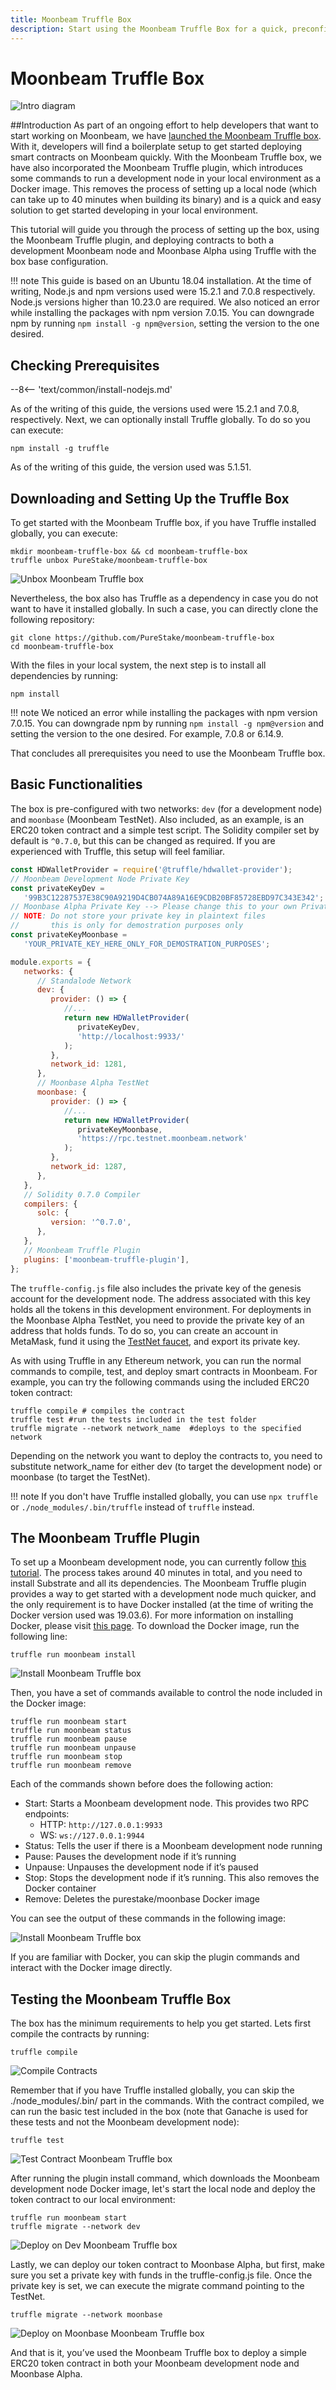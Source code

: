 ```yaml
---
title: Moonbeam Truffle Box
description: Start using the Moonbeam Truffle Box for a quick, preconfigured way to deploy your Solidity smart contracts on Moonbeam using Truffle.
---
```

# Moonbeam Truffle Box

![Intro diagram](/images/integrations/integrations-trufflebox-banner.png)

##Introduction
As part of an ongoing effort to help developers that want to start working on Moonbeam, we have [launched the Moonbeam Truffle box](https://moonbeam.network/announcements/moonbeam-truffle-box-available-solidity-developers/). With it, developers will find a boilerplate setup to get started deploying smart contracts on Moonbeam quickly. With the Moonbeam Truffle box, we have also incorporated the Moonbeam Truffle plugin, which introduces some commands to run a development node in your local environment as a Docker image. This removes the process of setting up a local node (which can take up to 40 minutes when building its binary) and is a quick and easy solution to get started developing in your local environment.

This tutorial will guide you through the process of setting up the box, using the Moonbeam Truffle plugin, and deploying contracts to both a development Moonbeam node and Moonbase Alpha using Truffle with the box base configuration.

!!! note
    This guide is based on an Ubuntu 18.04 installation. At the time of writing, Node.js and npm versions used were 15.2.1 and 7.0.8 respectively. Node.js versions higher than 10.23.0 are required. We also noticed an error while installing the packages with npm version 7.0.15. You can downgrade npm by running `npm install -g npm@version`, setting the version to the one desired.

## Checking Prerequisites

--8<-- 'text/common/install-nodejs.md'

As of the writing of this guide, the versions used were 15.2.1 and 7.0.8, respectively. Next, we can optionally install Truffle globally. To do so you can execute:


```
npm install -g truffle
```

As of the writing of this guide, the version used was 5.1.51. 

## Downloading and Setting Up the Truffle Box

To get started with the Moonbeam Truffle box, if you have Truffle installed globally, you can execute:

```
mkdir moonbeam-truffle-box && cd moonbeam-truffle-box
truffle unbox PureStake/moonbeam-truffle-box
```

![Unbox Moonbeam Truffle box](/images/trufflebox/trufflebox-07.png)

Nevertheless, the box also has Truffle as a dependency in case you do not want to have it installed globally. In such a case, you can directly clone the following repository:

```
git clone https://github.com/PureStake/moonbeam-truffle-box
cd moonbeam-truffle-box
``` 

With the files in your local system, the next step is to install all dependencies by running:

```
npm install
```

!!! note
    We noticed an error while installing the packages with npm version 7.0.15. You can downgrade npm by running `npm install -g npm@version` and setting the version to the one desired. For example, 7.0.8 or 6.14.9.

That concludes all prerequisites you need to use the Moonbeam Truffle box.

## Basic Functionalities

The box is pre-configured with two networks: `dev` (for a development node) and `moonbase` (Moonbeam TestNet). Also included, as an example, is an ERC20 token contract and a simple test script. The Solidity compiler set by default is `^0.7.0`, but this can be changed as required. If you are experienced with Truffle, this setup will feel familiar.

```js
const HDWalletProvider = require('@truffle/hdwallet-provider');
// Moonbeam Development Node Private Key
const privateKeyDev =
   '99B3C12287537E38C90A9219D4CB074A89A16E9CDB20BF85728EBD97C343E342';
// Moonbase Alpha Private Key --> Please change this to your own Private Key with funds
// NOTE: Do not store your private key in plaintext files
//       this is only for demostration purposes only
const privateKeyMoonbase =
   'YOUR_PRIVATE_KEY_HERE_ONLY_FOR_DEMOSTRATION_PURPOSES';

module.exports = {
   networks: {
      // Standalode Network
      dev: {
         provider: () => {
            //...
            return new HDWalletProvider(
               privateKeyDev,
               'http://localhost:9933/'
            );
         },
         network_id: 1281,
      },
      // Moonbase Alpha TestNet
      moonbase: {
         provider: () => {
            //...
            return new HDWalletProvider(
               privateKeyMoonbase,
               'https://rpc.testnet.moonbeam.network'
            );
         },
         network_id: 1287,
      },
   },
   // Solidity 0.7.0 Compiler
   compilers: {
      solc: {
         version: '^0.7.0',
      },
   },
   // Moonbeam Truffle Plugin
   plugins: ['moonbeam-truffle-plugin'],
};
```

The `truffle-config.js` file also includes the private key of the genesis account for the development node. The address associated with this key holds all the tokens in this development environment. For deployments in the Moonbase Alpha TestNet, you need to provide the private key of an address that holds funds. To do so, you can create an account in MetaMask, fund it using the [TestNet faucet](https://docs.moonbeam.network/getting-started/moonbase/faucet/), and export its private key.

As with using Truffle in any Ethereum network, you can run the normal commands to compile, test, and deploy smart contracts in Moonbeam. For example, you can try the following commands using the included ERC20 token contract:

```
truffle compile # compiles the contract
truffle test #run the tests included in the test folder
truffle migrate --network network_name  #deploys to the specified network
```

Depending on the network you want to deploy the contracts to, you need to substitute network_name for either dev (to target the development node) or moonbase (to target the TestNet).

!!! note
    If you don't have Truffle installed globally, you can use `npx truffle` or `./node_modules/.bin/truffle` instead of `truffle` instead.

## The Moonbeam Truffle Plugin

To set up a Moonbeam development node, you can currently follow [this tutorial](/getting-started/local-node/setting-up-a-node/). The process takes around 40 minutes in total, and you need to install Substrate and all its dependencies. The Moonbeam Truffle plugin provides a way to get started with a development node much quicker, and the only requirement is to have Docker installed (at the time of writing the Docker version used was 19.03.6). For more information on installing Docker, please visit [this page](https://docs.docker.com/get-docker/). To download the Docker image, run the following line:

```
truffle run moonbeam install
``` 

![Install Moonbeam Truffle box](/images/trufflebox/trufflebox-01.png)

 
Then, you have a set of commands available to control the node included in the Docker image:
 
```
truffle run moonbeam start
truffle run moonbeam status
truffle run moonbeam pause
truffle run moonbeam unpause
truffle run moonbeam stop
truffle run moonbeam remove
```

Each of the commands shown before does the following action:

-  Start: Starts a Moonbeam development node. This provides two RPC endpoints: 
      - HTTP: `http://127.0.0.1:9933` 
      - WS: `ws://127.0.0.1:9944`
-  Status: Tells the user if there is a Moonbeam development node running
-  Pause: Pauses the development node if it’s running
-  Unpause: Unpauses the development node if it’s paused
-  Stop: Stops the development node if it’s running. This also removes the Docker container
-  Remove: Deletes the purestake/moonbase Docker image

You can see the output of these commands in the following image:

![Install Moonbeam Truffle box](/images/trufflebox/trufflebox-02.png)

If you are familiar with Docker, you can skip the plugin commands and interact with the Docker image directly.

## Testing the Moonbeam Truffle Box

The box has the minimum requirements to help you get started. Lets first compile the contracts by running:

```
truffle compile
``` 
![Compile Contracts](/images/trufflebox/trufflebox-03.png)

Remember that if you have Truffle installed globally, you can skip the ./node_modules/.bin/ part in the commands. With the contract compiled, we can run the basic test included in the box (note that Ganache is used for these tests and not the Moonbeam development node):

```
truffle test
```

![Test Contract Moonbeam Truffle box](/images/trufflebox/trufflebox-04.png)

After running the plugin install command, which downloads the Moonbeam development node Docker image, let's start the local node and deploy the token contract to our local environment:

```
truffle run moonbeam start
truffle migrate --network dev
```

![Deploy on Dev Moonbeam Truffle box](/images/trufflebox/trufflebox-05.png)

Lastly, we can deploy our token contract to Moonbase Alpha, but first, make sure you set a private key with funds in the truffle-config.js file. Once the private key is set, we can execute the migrate command pointing to the TestNet.

```
truffle migrate --network moonbase
```

![Deploy on Moonbase Moonbeam Truffle box](/images/trufflebox/trufflebox-06.png)

And that is it, you’ve used the Moonbeam Truffle box to deploy a simple ERC20 token contract in both your Moonbeam development node and Moonbase Alpha.
 
